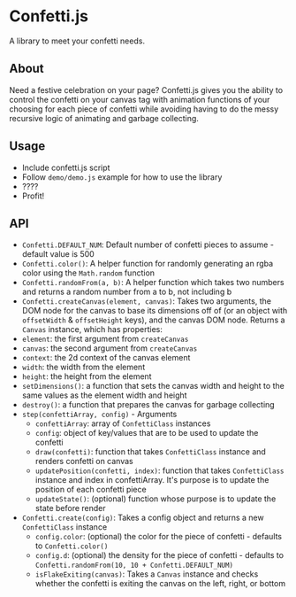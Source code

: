 # Confetti.js

A library to meet your confetti needs.

## About

Need a festive celebration on your page?  Confetti.js gives you the ability to control the confetti on your canvas tag with animation functions of your choosing for each piece of confetti while avoiding having to do the messy recursive logic of animating and garbage collecting.

## Usage

-  Include confetti.js script
-  Follow `demo/demo.js` example for how to use the library
-  ????
-  Profit!

## API

-  `Confetti.DEFAULT_NUM`: Default number of confetti pieces to assume - default value is 500
-  `Confetti.color()`: A helper function for randomly generating an rgba color using the `Math.random` function
-  `Confetti.randomFrom(a, b)`: A helper function which takes two numbers and returns a random number from a to b, not including b
-  `Confetti.createCanvas(element, canvas)`:
  Takes two arguments, the DOM node for the canvas to base its dimensions off of (or an object with `offsetWidth` & `offsetHeight` keys), and the canvas DOM node.
  Returns a `Canvas` instance, which has properties:
  -  `element`: the first argument from `createCanvas`
  -  `canvas`: the second argument from `createCanvas`
  -  `context`: the 2d context of the canvas element
  -  `width`: the width from the element
  -  `height`: the height from the element
  -  `setDimensions()`: a function that sets the canvas width and height to the same values as the element width and height
  -  `destroy()`: a function that prepares the canvas for garbage collecting
  -  `step(confettiArray, config)`
    -  Arguments
      -  `confettiArray`: array of `ConfettiClass` instances
      -  `config`: object of key/values that are to be used to update the confetti
        -  `draw(confetti)`: function that takes `ConfettiClass` instance and renders confetti on canvas
        -  `updatePosition(confetti, index)`: function that takes `ConfettiClass` instance and index in confettiArray.  It's purpose is to update the position of each confetti piece
        -  `updateState()`: (optional) function whose purpose is to update the state before render
- `Confetti.create(config)`: Takes a config object and returns a new `ConfettiClass` instance
  -  `config.color`: (optional) the color for the piece of confetti - defaults to `Confetti.color()`
  -  `config.d`: (optional) the density for the piece of confetti - defaults to `Confetti.randomFrom(10, 10 + Confetti.DEFAULT_NUM)`
  -  `isFlakeExiting(canvas)`: Takes a `Canvas` instance and checks whether the confetti is exiting the canvas on the left, right, or bottom
